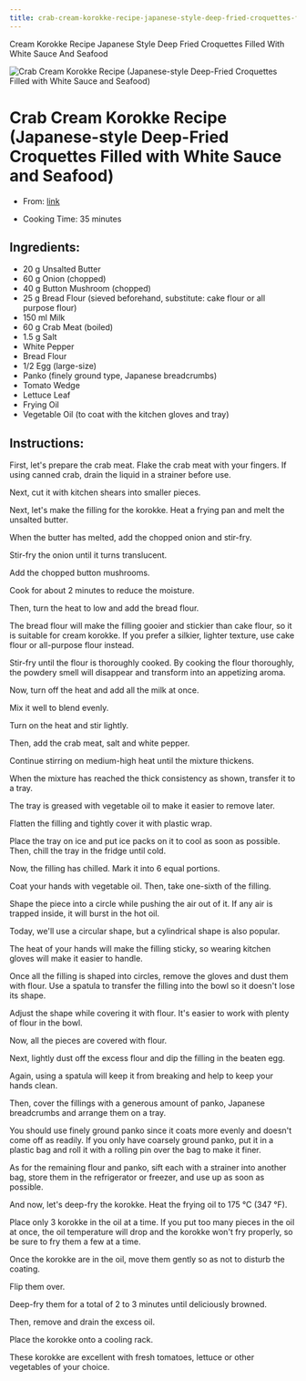 ```yaml
---
title: crab-cream-korokke-recipe-japanese-style-deep-fried-croquettes-filled-with-white-sauce-and-seafood
---
```


Cream Korokke Recipe Japanese Style Deep Fried Croquettes Filled With White Sauce And Seafood

![Crab Cream Korokke Recipe (Japanese-style Deep-Fried Croquettes Filled
with White Sauce and
Seafood)](https://cookingwithdog.com/wp-content/uploads/2020/07/crab-cream-korokke-00.jpg)

# Crab Cream Korokke Recipe (Japanese-style Deep-Fried Croquettes Filled with White Sauce and Seafood)

- From:
  [link](https://cookingwithdog.com/recipe/crab-cream-korokke/.md)

- Cooking Time: 35 minutes

## Ingredients:

- 20 g Unsalted Butter
- 60 g Onion (chopped)
- 40 g Button Mushroom (chopped)
- 25 g Bread Flour (sieved beforehand, substitute: cake flour or all
  purpose flour)
- 150 ml Milk
- 60 g Crab Meat (boiled)
- 1.5 g Salt
- White Pepper
- Bread Flour
- 1/2 Egg (large-size)
- Panko (finely ground type, Japanese breadcrumbs)
- Tomato Wedge
- Lettuce Leaf
- Frying Oil
- Vegetable Oil (to coat with the kitchen gloves and tray)

## Instructions:

First, let\'s prepare the crab meat. Flake the crab meat with your
fingers. If using canned crab, drain the liquid in a strainer before
use.

Next, cut it with kitchen shears into smaller pieces.

Next, let\'s make the filling for the korokke. Heat a frying pan and
melt the unsalted butter.

When the butter has melted, add the chopped onion and stir-fry.

Stir-fry the onion until it turns translucent.

Add the chopped button mushrooms.

Cook for about 2 minutes to reduce the moisture.

Then, turn the heat to low and add the bread flour.

The bread flour will make the filling gooier and stickier than cake
flour, so it is suitable for cream korokke. If you prefer a silkier,
lighter texture, use cake flour or all-purpose flour instead.

Stir-fry until the flour is thoroughly cooked. By cooking the flour
thoroughly, the powdery smell will disappear and transform into an
appetizing aroma.

Now, turn off the heat and add all the milk at once.

Mix it well to blend evenly.

Turn on the heat and stir lightly.

Then, add the crab meat, salt and white pepper.

Continue stirring on medium-high heat until the mixture thickens.

When the mixture has reached the thick consistency as shown, transfer it
to a tray.

The tray is greased with vegetable oil to make it easier to remove
later.

Flatten the filling and tightly cover it with plastic wrap.

Place the tray on ice and put ice packs on it to cool as soon as
possible. Then, chill the tray in the fridge until cold.

Now, the filling has chilled. Mark it into 6 equal portions.

Coat your hands with vegetable oil. Then, take one-sixth of the filling.

Shape the piece into a circle while pushing the air out of it. If any
air is trapped inside, it will burst in the hot oil.

Today, we\'ll use a circular shape, but a cylindrical shape is also
popular.

The heat of your hands will make the filling sticky, so wearing kitchen
gloves will make it easier to handle.

Once all the filling is shaped into circles, remove the gloves and dust
them with flour. Use a spatula to transfer the filling into the bowl so
it doesn\'t lose its shape.

Adjust the shape while covering it with flour. It\'s easier to work with
plenty of flour in the bowl.

Now, all the pieces are covered with flour.

Next, lightly dust off the excess flour and dip the filling in the
beaten egg.

Again, using a spatula will keep it from breaking and help to keep your
hands clean.

Then, cover the fillings with a generous amount of panko, Japanese
breadcrumbs and arrange them on a tray.

You should use finely ground panko since it coats more evenly and
doesn\'t come off as readily. If you only have coarsely ground panko,
put it in a plastic bag and roll it with a rolling pin over the bag to
make it finer.

As for the remaining flour and panko, sift each with a strainer into
another bag, store them in the refrigerator or freezer, and use up as
soon as possible.

And now, let\'s deep-fry the korokke. Heat the frying oil to 175 °C (347
°F).

Place only 3 korokke in the oil at a time. If you put too many pieces in
the oil at once, the oil temperature will drop and the korokke won\'t
fry properly, so be sure to fry them a few at a time.

Once the korokke are in the oil, move them gently so as not to disturb
the coating.

Flip them over.

Deep-fry them for a total of 2 to 3 minutes until deliciously browned.

Then, remove and drain the excess oil.

Place the korokke onto a cooling rack.

These korokke are excellent with fresh tomatoes, lettuce or other
vegetables of your choice.
